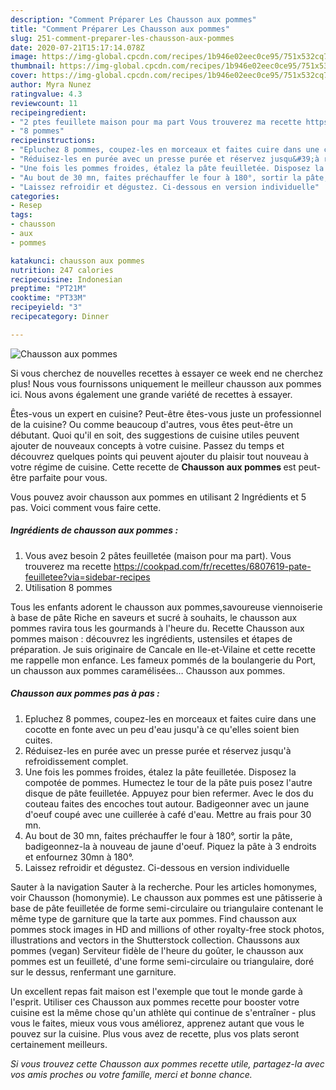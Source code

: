 ```yaml
---
description: "Comment Préparer Les Chausson aux pommes"
title: "Comment Préparer Les Chausson aux pommes"
slug: 251-comment-preparer-les-chausson-aux-pommes
date: 2020-07-21T15:17:14.078Z
image: https://img-global.cpcdn.com/recipes/1b946e02eec0ce95/751x532cq70/chausson-aux-pommes-photo-principale-de-la-recette.jpg
thumbnail: https://img-global.cpcdn.com/recipes/1b946e02eec0ce95/751x532cq70/chausson-aux-pommes-photo-principale-de-la-recette.jpg
cover: https://img-global.cpcdn.com/recipes/1b946e02eec0ce95/751x532cq70/chausson-aux-pommes-photo-principale-de-la-recette.jpg
author: Myra Nunez
ratingvalue: 4.3
reviewcount: 11
recipeingredient:
- "2 ptes feuillete maison pour ma part Vous trouverez ma recette httpscookpadcomfrrecettes6807619patefeuilleteeviasidebarrecipes"
- "8 pommes"
recipeinstructions:
- "Epluchez 8 pommes, coupez-les en morceaux et faites cuire dans une cocotte en fonte avec un peu d&#39;eau jusqu&#39;à ce qu&#39;elles soient bien cuites."
- "Réduisez-les en purée avec un presse purée et réservez jusqu&#39;à refroidissement complet."
- "Une fois les pommes froides, étalez la pâte feuilletée. Disposez la compotée de pommes. Humectez le tour de la pâte puis posez l&#39;autre disque de pâte feuilletée. Appuyez pour bien refermer. Avec le dos du couteau faites des encoches tout autour. Badigeonner avec un jaune d&#39;oeuf coupé avec une cuillerée à café d&#39;eau. Mettre au frais pour 30 mn."
- "Au bout de 30 mn, faites préchauffer le four à 180°, sortir la pâte, badigeonnez-la à nouveau de jaune d&#39;oeuf. Piquez la pâte à 3 endroits et enfournez 30mn à 180°."
- "Laissez refroidir et dégustez. Ci-dessous en version individuelle"
categories:
- Resep
tags:
- chausson
- aux
- pommes

katakunci: chausson aux pommes 
nutrition: 247 calories
recipecuisine: Indonesian
preptime: "PT21M"
cooktime: "PT33M"
recipeyield: "3"
recipecategory: Dinner

---
```



![Chausson aux pommes](https://img-global.cpcdn.com/recipes/1b946e02eec0ce95/751x532cq70/chausson-aux-pommes-photo-principale-de-la-recette.jpg)

Si vous cherchez de nouvelles recettes à essayer ce week end ne cherchez plus! Nous vous fournissons uniquement le meilleur chausson aux pommes ici. Nous avons également une grande variété de recettes à essayer.

Êtes-vous un expert en cuisine? Peut-être êtes-vous juste un professionnel de la cuisine? Ou comme beaucoup d'autres, vous êtes peut-être un débutant. Quoi qu'il en soit, des suggestions de cuisine utiles peuvent ajouter de nouveaux concepts à votre cuisine. Passez du temps et découvrez quelques points qui peuvent ajouter du plaisir tout nouveau à votre régime de cuisine. Cette recette de <strong> Chausson aux pommes </strong> est peut-être parfaite pour vous.

<!--inarticleads1-->

Vous pouvez avoir chausson aux pommes en utilisant 2 Ingrédients et 5 pas. Voici comment vous faire cette.

##### Ingrédients de chausson aux pommes :

1. Vous avez besoin 2 pâtes feuilletée (maison pour ma part). Vous trouverez ma recette https://cookpad.com/fr/recettes/6807619-pate-feuilletee?via=sidebar-recipes
1. Utilisation 8 pommes


Tous les enfants adorent le chausson aux pommes,savoureuse viennoiserie à base de pâte Riche en saveurs et sucré à souhaits, le chausson aux pommes ravira tous les gourmands à l&#39;heure du. Recette Chausson aux pommes maison : découvrez les ingrédients, ustensiles et étapes de préparation. Je suis originaire de Cancale en Ile-et-Vilaine et cette recette me rappelle mon enfance. Les fameux pommés de la boulangerie du Port, un chausson aux pommes caramélisées… Chausson aux pommes. 

<!--inarticleads2-->

##### Chausson aux pommes pas à pas :

1. Epluchez 8 pommes, coupez-les en morceaux et faites cuire dans une cocotte en fonte avec un peu d&#39;eau jusqu&#39;à ce qu&#39;elles soient bien cuites.
1. Réduisez-les en purée avec un presse purée et réservez jusqu&#39;à refroidissement complet.
1. Une fois les pommes froides, étalez la pâte feuilletée. Disposez la compotée de pommes. Humectez le tour de la pâte puis posez l&#39;autre disque de pâte feuilletée. Appuyez pour bien refermer. Avec le dos du couteau faites des encoches tout autour. Badigeonner avec un jaune d&#39;oeuf coupé avec une cuillerée à café d&#39;eau. Mettre au frais pour 30 mn.
1. Au bout de 30 mn, faites préchauffer le four à 180°, sortir la pâte, badigeonnez-la à nouveau de jaune d&#39;oeuf. Piquez la pâte à 3 endroits et enfournez 30mn à 180°.
1. Laissez refroidir et dégustez. Ci-dessous en version individuelle


Sauter à la navigation Sauter à la recherche. Pour les articles homonymes, voir Chausson (homonymie). Le chausson aux pommes est une pâtisserie à base de pâte feuilletée de forme semi-circulaire ou triangulaire contenant le même type de garniture que la tarte aux pommes. Find chausson aux pommes stock images in HD and millions of other royalty-free stock photos, illustrations and vectors in the Shutterstock collection. Chaussons aux pommes (vegan) Serviteur fidèle de l&#39;heure du goûter, le chausson aux pommes est un feuilleté, d&#39;une forme semi-circulaire ou triangulaire, doré sur le dessus, renfermant une garniture. 

<!--inarticleads1-->

<p>
Un excellent repas fait maison est l'exemple que tout le monde garde à l'esprit. Utiliser ces Chausson aux pommes recette pour booster votre cuisine est la même chose qu'un athlète qui continue de s'entraîner - plus vous le faites, mieux vous vous améliorez, apprenez autant que vous le pouvez sur la cuisine. Plus vous avez de recette, plus vos plats seront certainement meilleurs.
</p>

<p>
<i>Si vous trouvez cette Chausson aux pommes recette utile, partagez-la avec vos amis proches ou votre famille, merci et bonne chance.</i>
</p>

